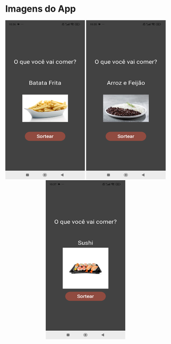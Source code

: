 # Imagens do App


<div align="center">
<img src="app/src/main/res/drawable/print_fritas.png" width="250" height="500">
<img src="app/src/main/res/drawable/print_arroz.png" width="250" height="500">
<img src="app/src/main/res/drawable/print_sushi.png" width="250" height="500">
</div>



